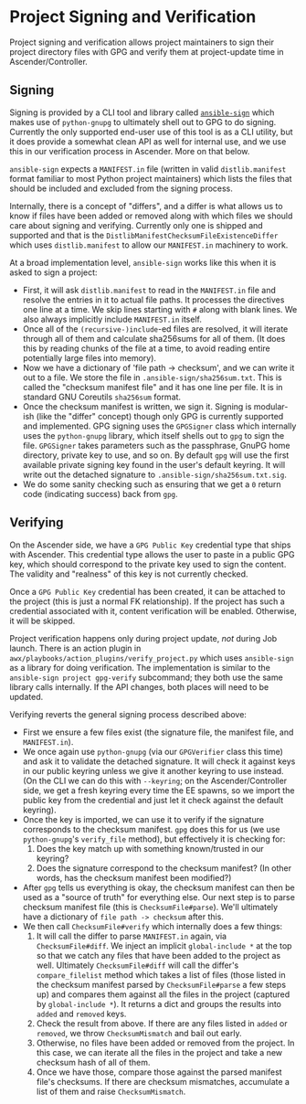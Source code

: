 # Project Signing and Verification

Project signing and verification allows project maintainers to sign their
project directory files with GPG and verify them at project-update time in
Ascender/Controller.

## Signing

Signing is provided by a CLI tool and library called
[`ansible-sign`](https://github.com/ansible/ansible-sign) which makes use of
`python-gnupg` to ultimately shell out to GPG to do signing. Currently the only
supported end-user use of this tool is as a CLI utility, but it does provide a
somewhat clean API as well for internal use, and we use this in our verification
process in Ascender. More on that below.

`ansible-sign` expects a `MANIFEST.in` file (written in valid `distlib.manifest`
format familiar to most Python project maintainers) which lists the files that
should be included and excluded from the signing process.

Internally, there is a concept of "differs", and a differ is what allows us to
know if files have been added or removed along with which files we should care
about signing and verifying. Currently only one is shipped and supported and
that is the `DistlibManifestChecksumFileExistenceDiffer` which uses
`distlib.manifest` to allow our `MANIFEST.in` machinery to work.

At a broad implementation level, `ansible-sign` works like this when it is asked
to sign a project:

* First, it will ask `distlib.manifest` to read in the `MANIFEST.in` file and
  resolve the entries in it to actual file paths. It processes the directives
  one line at a time. We skip lines starting with `#` along with blank lines. We
  also always implicitly include `MANIFEST.in` itself.
* Once all of the `(recursive-)include`-ed files are resolved, it will iterate
  through all of them and calculate sha256sums for all of them. (It does this by
  reading chunks of the file at a time, to avoid reading entire potentially
  large files into memory).
* Now we have a dictionary of 'file path -> checksum', and we can write it out
  to a file. We store the file in `.ansible-sign/sha256sum.txt`. This is called
  the "checksum manifest file" and it has one line per file. It is in standard
  GNU Coreutils `sha256sum` format.
* Once the checksum manifest is written, we sign it. Signing is modular-ish
  (like the "differ" concept) though only GPG is currently supported and
  implemented. GPG signing uses the `GPGSigner` class which internally uses the
  `python-gnupg` library, which itself shells out to `gpg` to sign the
  file. `GPGSigner` takes parameters such as the passphrase, GnuPG home
  directory, private key to use, and so on. By default `gpg` will use the first
  available private signing key found in the user's default keyring. It will
  write out the detached signature to `.ansible-sign/sha256sum.txt.sig`.
* We do some sanity checking such as ensuring that we get a `0` return code
  (indicating success) back from `gpg`.

## Verifying

On the Ascender side, we have a `GPG Public Key` credential type that ships with
Ascender. This credential type allows the user to paste in a public GPG key, which
should correspond to the private key used to sign the content. The validity and
"realness" of this key is not currently checked.

Once a `GPG Public Key` credential has been created, it can be attached to the
project (this is just a normal FK relationship). If the project has such a
credential associated with it, content verification will be enabled. Otherwise,
it will be skipped.

Project verification happens only during project update, _not_ during Job
launch. There is an action plugin in
`awx/playbooks/action_plugins/verify_project.py` which uses `ansible-sign` as a
library for doing verification. The implementation is similar to the
`ansible-sign project gpg-verify` subcommand; they both use the same library
calls internally. If the API changes, both places will need to be updated.

Verifying reverts the general signing process described above:

* First we ensure a few files exist (the signature file, the manifest file, and
  `MANIFEST.in`).
* We once again use `python-gnupg` (via our `GPGVerifier` class this time) and
  ask it to validate the detached signature. It will check it against keys in
  our public keyring unless we give it another keyring to use instead. (On the
  CLI we can do this with `--keyring`; on the Ascender/Controller side, we get a
  fresh keyring every time the EE spawns, so we import the public key from the
  credential and just let it check against the default keyring).
* Once the key is imported, we can use it to verify if the signature corresponds
  to the checksum manifest. `gpg` does this for us (we use `python-gnupg`'s
  `verify_file` method), but effectively it is checking for:
  1. Does the key match up with something known/trusted in our keyring?
  2. Does the signature correspond to the checksum manifest? (In other words,
     has the checksum manifest been modified?)
* After `gpg` tells us everything is okay, the checksum manifest can then be
  used as a "source of truth" for everything else. Our next step is to parse
  checksum manifest file (this is `ChecksumFile#parse`). We'll ultimately have a
  dictionary of `file path -> checksum` after this.
* We then call `ChecksumFile#verify` which internally does a few things:
  1. It will call the differ to parse `MANIFEST.in` again, via
     `ChecksumFile#diff`. We inject an implicit `global-include *` at the top so
     that we catch any files that have been added to the project as
     well. Ultimately `ChecksumFile#diff` will call the differ's
     `compare_filelist` method which takes a list of files (those listed in the
     checksum manifest parsed by `ChecksumFile#parse` a few steps up) and
     compares them against all the files in the project (captured by
     `global-include *`). It returns a dict and groups the results into `added`
     and `removed` keys.
  2. Check the result from above. If there are any files listed in `added` or
     `removed`, we throw `ChecksumMismatch` and bail out early.
  3. Otherwise, no files have been added or removed from the project. In this
     case, we can iterate all the files in the project and take a new checksum
     hash of all of them.
  4. Once we have those, compare those against the parsed manifest file's
     checksums. If there are checksum mismatches, accumulate a list of them and
     raise `ChecksumMismatch`.
